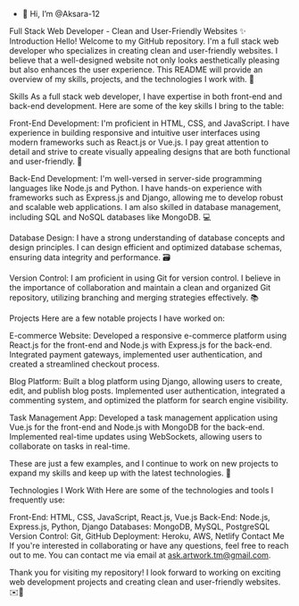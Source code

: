 - 👋 Hi, I’m @Aksara-12

Full Stack Web Developer - Clean and User-Friendly Websites ✨
Introduction
Hello! Welcome to my GitHub repository. I'm a full stack web developer who specializes in creating clean and user-friendly websites. I believe that a well-designed website not only looks aesthetically pleasing but also enhances the user experience. This README will provide an overview of my skills, projects, and the technologies I work with. 🌟

Skills
As a full stack web developer, I have expertise in both front-end and back-end development. Here are some of the key skills I bring to the table:

Front-End Development: I'm proficient in HTML, CSS, and JavaScript. I have experience in building responsive and intuitive user interfaces using modern frameworks such as React.js or Vue.js. I pay great attention to detail and strive to create visually appealing designs that are both functional and user-friendly. 🎨

Back-End Development: I'm well-versed in server-side programming languages like Node.js and Python. I have hands-on experience with frameworks such as Express.js and Django, allowing me to develop robust and scalable web applications. I am also skilled in database management, including SQL and NoSQL databases like MongoDB. 💻

Database Design: I have a strong understanding of database concepts and design principles. I can design efficient and optimized database schemas, ensuring data integrity and performance. 🗃️

Version Control: I am proficient in using Git for version control. I believe in the importance of collaboration and maintain a clean and organized Git repository, utilizing branching and merging strategies effectively. 📚

Projects
Here are a few notable projects I have worked on:

E-commerce Website: Developed a responsive e-commerce platform using React.js for the front-end and Node.js with Express.js for the back-end. Integrated payment gateways, implemented user authentication, and created a streamlined checkout process.

Blog Platform: Built a blog platform using Django, allowing users to create, edit, and publish blog posts. Implemented user authentication, integrated a commenting system, and optimized the platform for search engine visibility.

Task Management App: Developed a task management application using Vue.js for the front-end and Node.js with MongoDB for the back-end. Implemented real-time updates using WebSockets, allowing users to collaborate on tasks in real-time.

These are just a few examples, and I continue to work on new projects to expand my skills and keep up with the latest technologies. 🚀

Technologies I Work With
Here are some of the technologies and tools I frequently use:

Front-End: HTML, CSS, JavaScript, React.js, Vue.js
Back-End: Node.js, Express.js, Python, Django
Databases: MongoDB, MySQL, PostgreSQL
Version Control: Git, GitHub
Deployment: Heroku, AWS, Netlify
Contact Me
If you're interested in collaborating or have any questions, feel free to reach out to me. You can contact me via email at ask.artwork.tm@gmail.com.

Thank you for visiting my repository! I look forward to working on exciting web development projects and creating clean and user-friendly websites. ✉️🤝
